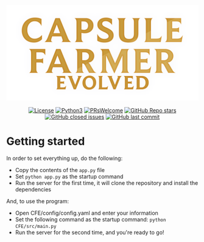![# Capsule Farmer Evolved](https://raw.githubusercontent.com/LeagueOfPoro/CapsuleFarmerEvolved/master/.github/banner.png)

<!-- Font for banner above by Riot Games BeaufortForLoL https://brand.riotgames.com/en-us/league-of-legends/typography/ -->
<p align="center">
<a href="https://github.com/LeagueOfPoro/CapsuleFarmerEvolved/blob/master/LICENSE"><img alt="License" src="https://img.shields.io/badge/license-CC%20BY--NC--SA%204.0-orange"></a>
<a href="https://www.python.org/downloads/release/python-3100/"><img alt="Python3" src="https://img.shields.io/badge/built%20for-Python%E2%89%A53.10-red.svg?style=flat"></a>
<a href="https://github.com/LeagueOfPoro/CapsuleFarmerEvolved/pulls"><img alt="PRsWelcome" src="https://img.shields.io/badge/PRs-welcome-brightgreen.svg?style=flat"></a>
<a href="https://github.com/LeagueOfPoro/CapsuleFarmerEvolved/stargazers"><img alt="GitHub Repo stars" src="https://img.shields.io/github/stars/LeagueOfPoro/CapsuleFarmerEvolved"></a>
<a href="https://github.com/LeagueOfPoro/CapsuleFarmerEvolved/issues?q=is%3Aissue+is%3Aclosed"><img alt="GitHub closed issues" src="https://img.shields.io/github/issues-closed/LeagueOfPoro/CapsuleFarmerEvolved"></a>
<a href="https://github.com/LeagueOfPoro/CapsuleFarmerEvolved"><img alt="GitHub last commit" src="https://img.shields.io/github/last-commit/LeagueOfPoro/CapsuleFarmerEvolved"></a>
</p>

# Getting started

In order to set everything up, do the following:

- Copy the contents of the `app.py` file
- Set `python app.py` as the startup command
- Run the server for the first time, it will clone the repository and install the dependencies

And, to use the program:

- Open CFE/config/config.yaml and enter your information
- Set the following command as the startup command: `python CFE/src/main.py`
- Run the server for the second time, and you're ready to go!
